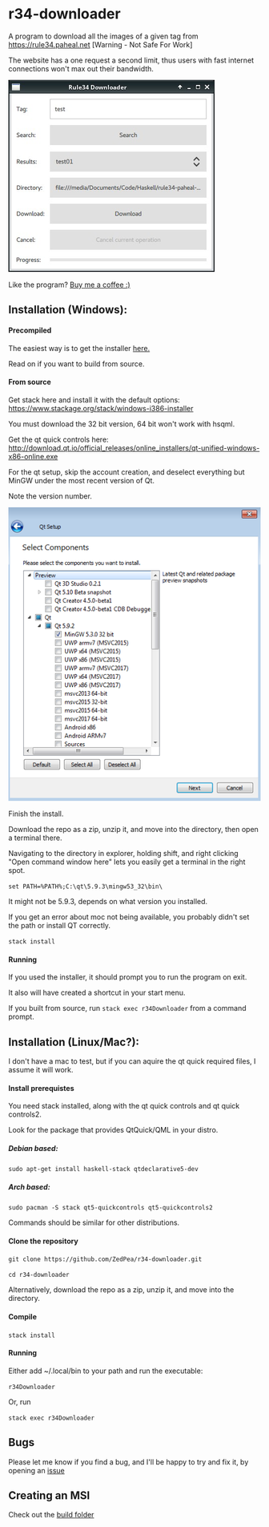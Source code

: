# r34-downloader
A program to download all the images of a given tag from https://rule34.paheal.net [Warning - Not Safe For Work]

The website has a one request a second limit, thus users with fast internet connections won't max out their bandwidth.

![Screenshot of program](r34downloader.png?raw=true "Screenshot of program")

Like the program? [Buy me a coffee :)](https://www.buymeacoffee.com/zpalmtree)

## Installation (Windows):

#### Precompiled
The easiest way is to get the installer [here.](https://github.com/zpalmtree/r34-downloader/releases)

Read on if you want to build from source.

#### From source
Get stack here and install it with the default options: https://www.stackage.org/stack/windows-i386-installer

You must download the 32 bit version, 64 bit won't work with hsqml.

Get the qt quick controls here: http://download.qt.io/official_releases/online_installers/qt-unified-windows-x86-online.exe

For the qt setup, skip the account creation, and deselect everything but MinGW under the most recent version of Qt. 

Note the version number.

![Screenshot of Qt installation](qt-install.png?raw=true "Screenshot of Qt installation")

Finish the install.

Download the repo as a zip, unzip it, and move into the directory, then open a terminal there.

Navigating to the directory in explorer, holding shift, and right clicking
"Open command window here" lets you easily get a terminal in the right spot.

`set PATH=%PATH%;C:\qt\5.9.3\mingw53_32\bin\`

It might not be 5.9.3, depends on what version you installed.

If you get an error about moc not being available, you probably didn't set the path or install QT correctly.

`stack install`

#### Running
If you used the installer, it should prompt you to run the program on exit.

It also will have created a shortcut in your start menu.

If you built from source, run `stack exec r34Downloader` from a command prompt.

## Installation (Linux/Mac?):
I don't have a mac to test, but if you can aquire the qt quick required files, I assume it will work.

#### Install prerequistes
You need stack installed, along with the qt quick controls and qt quick controls2.

Look for the package that provides QtQuick/QML in your distro.

##### Debian based:
`sudo apt-get install haskell-stack qtdeclarative5-dev`

##### Arch based:
`sudo pacman -S stack qt5-quickcontrols qt5-quickcontrols2`

Commands should be similar for other distributions.

#### Clone the repository
`git clone https://github.com/ZedPea/r34-downloader.git`

`cd r34-downloader`

Alternatively, download the repo as a zip, unzip it, and move into the directory.

#### Compile
`stack install`

#### Running
Either add ~/.local/bin to your path and run the executable:

`r34Downloader`

Or, run

`stack exec r34Downloader`

## Bugs
Please let me know if you find a bug, and I'll be happy to try and fix it, by opening an [issue](https://github.com/ZedPea/r34-downloader/issues/new)


## Creating an MSI

Check out the [build folder](build)
